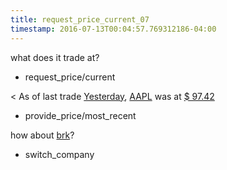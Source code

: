 ```yaml
---
title: request_price_current_07
timestamp: 2016-07-13T00:04:57.769312186-04:00
---
```


what does it trade at?
* request_price/current

< As of last trade [Yesterday](time/price_time), [AAPL](ticker_symbol) was at [$ 97.42](currency/price)
* provide_price/most_recent

how about [brk](ticker_symbol)?
* switch_company
